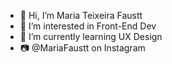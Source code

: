 - 👋 Hi, I’m Maria Teixeira Faustt  
- 👀 I’m interested in Front-End Dev
- 🌱 I’m currently learning UX Design   
- 📷 @MariaFaustt on Instagram
         
<!---
MariaLTN/MariaLTN is a ✨ special ✨ repository because its `README.md` (this file) appears on your GitHub profile.
You can click the Preview link to take a look at your changes.
--->
